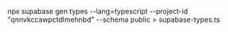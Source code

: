 npx supabase gen types --lang=typescript --project-id "qnnvkccawpctdlmehnbd" --schema public > supabase-types.ts

